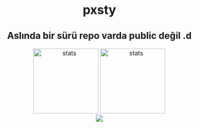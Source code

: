 
<div align="center">
  <h1>pxsty</h1>
  <h2>Aslında bir sürü repo varda public değil .d</h2>

<img src="https://github-readme-stats.vercel.app/api?username=pxsty0&show_icons=true&theme=dracula&hide_border=true" width="%100" height="150px" alt="stats" />
<img src="https://github-readme-stats.vercel.app/api/top-langs/?username=pxsty0&layout=compact&theme=dracula&hide_border=true" width="%100" height="150px" alt="stats" />
<br>
  <img src="https://lanyard.cnrad.dev/api/571041849326698496">

</div>
